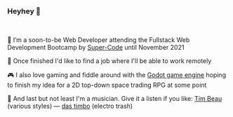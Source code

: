 ### Heyhey 👋
<br>

🌱 I’m a soon-to-be Web Developer attending the Fullstack Web Development Bootcamp by [Super-Code](https://super-code.de/) until November 2021

📡 Once finished I'd like to find a job where I'll be able to work remotely

🎮 I also love gaming and fiddle around with the [Godot game engine](https://godotengine.org/) hoping to finish my idea for a 2D top-down space trading RPG at some point

🎹 And last but not least I'm a musician. Give it a listen if you like: [Tim Beau](https://soundcloud.com/timbeau/sets) (various styles) — [das timbo](https://soundcloud.com/dastimbo) (electro trash)
